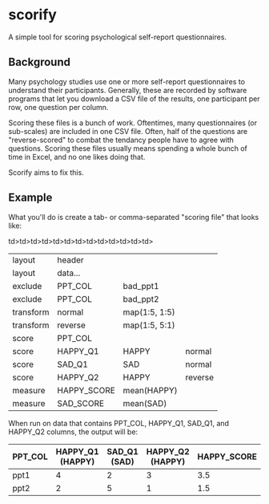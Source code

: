 scorify
=======

A simple tool for scoring psychological self-report questionnaires.


## Background

Many psychology studies use one or more self-report questionnaires to understand their participants. Generally, these are recorded by software programs that let you download a CSV file of the results, one participant per row, one question per column.

Scoring these files is a bunch of work. Oftentimes, many questionnaires (or sub-scales) are included in one CSV file. Often, half of the questions are "reverse-scored" to combat the tendancy people have to agree with questions. Scoring these files usually means spending a whole bunch of time in Excel, and no one likes doing that.

Scorify aims to fix this.

## Example

What you'll do is create a tab- or comma-separated "scoring file" that looks like:

<table>
<tr><td>layout</td><td>header</td><td></td></tr>
<tr><td>layout</td><td>data...</td><td></td></tr>
<tr><td>exclude</td>td><td>PPT_COL</td>td><td>bad_ppt1</td></tr>
<tr><td>exclude</td>td><td>PPT_COL</td>td><td>bad_ppt2</td></tr>
<tr><td>transform</td><td>normal</td><td>map(1:5, 1:5)</td></tr>
<tr><td>transform</td><td>reverse</td><td>map(1:5, 5:1)</td></tr>
<tr><td>score</td>td><td>PPT_COL</td><td></td></tr>
<tr><td>score</td>td><td>HAPPY_Q1</td>td><td>HAPPY</td><td>normal</td></tr>
<tr><td>score</td>td><td>SAD_Q1</td>td><td>SAD</td><td>normal</td></tr>
<tr><td>score</td>td><td>HAPPY_Q2</td>td><td>HAPPY</td><td>reverse</td></tr>
<tr><td>measure</td>td><td>HAPPY_SCORE</td><td>mean(HAPPY)</td></tr>
<tr><td>measure</td>td><td>SAD_SCORE</td><td>mean(SAD)</td></tr>
</table>

When run on data that contains PPT_COL, HAPPY_Q1, SAD_Q1, and HAPPY_Q2 columns, the output will be:

PPT_COL | HAPPY_Q1 (HAPPY) | SAD_Q1 (SAD) | HAPPY_Q2 (HAPPY) | HAPPY_SCORE | SAD_SCORE
--------|------------------|--------------|------------------|-------------|----------
ppt1 | 4 | 2 | 3 | 3.5 | 2
ppt2 | 2 | 5 | 1 | 1.5 | 5